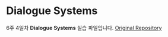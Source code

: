 # Dialogue Systems

6주 4일차 **Dialogue Systems** 실습 파일입니다. [Original Repository](https://github.com/tzs930/samsung_dialogue_tutorial)
